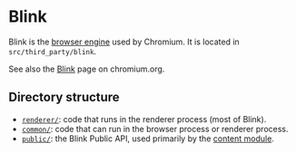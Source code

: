 # Blink

Blink is the [browser engine](https://en.wikipedia.org/wiki/Browser_engine) used
by Chromium. It is located in `src/third_party/blink`.

See also the [Blink](https://www.chromium.org/blink) page on chromium.org.

## Directory structure

- [`renderer/`](renderer/README.md): code that runs in the renderer process
  (most of Blink).
- [`common/`](common/README.md): code that can run in the browser process
  or renderer process.
- [`public/`](public/README.md): the Blink Public API, used primarily by
  the [content module](/content/README.md).
